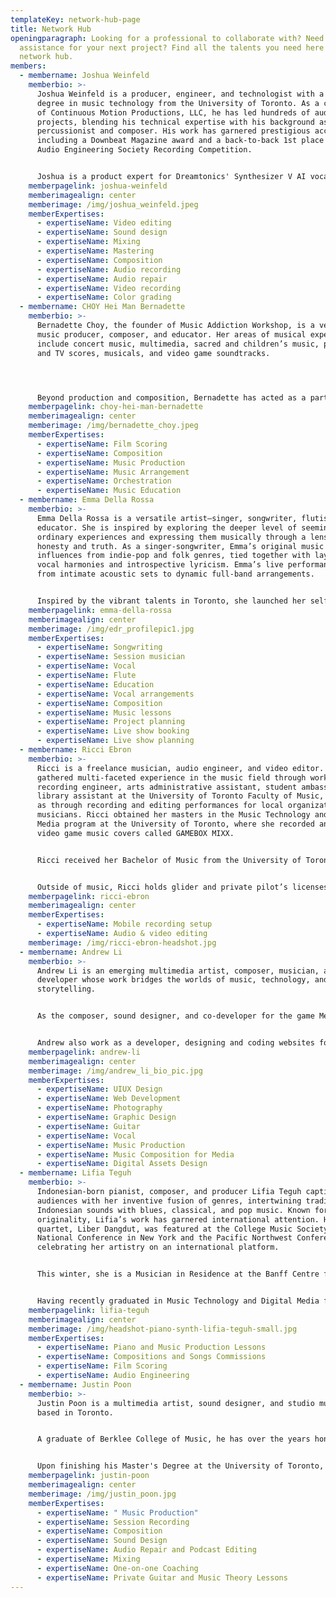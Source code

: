 ```yaml
---
templateKey: network-hub-page
title: Network Hub
openingparagraph: Looking for a professional to collaborate with? Need some
  assistance for your next project? Find all the talents you need here at NNTV's
  network hub.
members:
  - membername: Joshua Weinfeld
    memberbio: >-
      Joshua Weinfeld is a producer, engineer, and technologist with a master's
      degree in music technology from the University of Toronto. As a co-founder
      of Continuous Motion Productions, LLC, he has led hundreds of audiovisual
      projects, blending his technical expertise with his background as a
      percussionist and composer. His work has garnered prestigious accolades,
      including a Downbeat Magazine award and a back-to-back 1st place in the
      Audio Engineering Society Recording Competition.


      Joshua is a product expert for Dreamtonics' Synthesizer V AI vocal software and an active member of VXRIABLE, an emerging electronic music duo, which focuses on organic sound design and original composition. An avid game audio developer and sound designer, Joshua leverages his expertise in music and technology to foster meaningful collaborations and deliver innovative, high-quality creative solutions.
    memberpagelink: joshua-weinfeld
    memberimagealign: center
    memberimage: /img/joshua_weinfeld.jpeg
    memberExpertises:
      - expertiseName: Video editing
      - expertiseName: Sound design
      - expertiseName: Mixing
      - expertiseName: Mastering
      - expertiseName: Composition
      - expertiseName: Audio recording
      - expertiseName: Audio repair
      - expertiseName: Video recording
      - expertiseName: Color grading
  - membername: CHOY Hei Man Bernadette
    memberbio: >-
      Bernadette Choy, the founder of Music Addiction Workshop, is a versatile
      music producer, composer, and educator. Her areas of musical expertise
      include concert music, multimedia, sacred and children’s music, pop, film
      and TV scores, musicals, and video game soundtracks.




      Beyond production and composition, Bernadette has acted as a part-time lecturer at several institutes, curating and teaching music technology, composition, film scoring, and music production modules. Bernadette obtained a Master's degree in Composition of Music for Film and Television from the University of Bristol, U.K. Presently, she is pursuing her second Master's degree in music technology at the University of Toronto.
    memberpagelink: choy-hei-man-bernadette
    memberimagealign: center
    memberimage: /img/bernadette_choy.jpeg
    memberExpertises:
      - expertiseName: Film Scoring
      - expertiseName: Composition
      - expertiseName: Music Production
      - expertiseName: Music Arrangement
      - expertiseName: Orchestration
      - expertiseName: Music Education
  - membername: Emma Della Rossa
    memberbio: >-
      Emma Della Rossa is a versatile artist—singer, songwriter, flutist, and
      educator. She is inspired by exploring the deeper level of seemingly
      ordinary experiences and expressing them musically through a lens of
      honesty and truth. As a singer-songwriter, Emma’s original music combines
      influences from indie-pop and folk genres, tied together with layers of
      vocal harmonies and introspective lyricism. Emma’s live performances range
      from intimate acoustic sets to dynamic full-band arrangements.


      Inspired by the vibrant talents in Toronto, she launched her self-produced podcast, Bedroom Studios Podcast, featuring interviews with emerging artists and musicians. Driven by a passion for collaboration and conveying powerful messages through music, Emma released her debut original EP “Face The Music” in 2022. Her recent singles “Better” (2023), “Someone I Adore” (2024), and "Worse" (2025) mark a new thematic and artistic direction. Emma’s upcoming music releases in 2025 highlight her growing independence as a producer and her continued evolution as a songwriter and artist.
    memberpagelink: emma-della-rossa
    memberimagealign: center
    memberimage: /img/edr_profilepic1.jpg
    memberExpertises:
      - expertiseName: Songwriting
      - expertiseName: Session musician
      - expertiseName: Vocal
      - expertiseName: Flute
      - expertiseName: Education
      - expertiseName: Vocal arrangements
      - expertiseName: Composition
      - expertiseName: Music lessons
      - expertiseName: Project planning
      - expertiseName: Live show booking
      - expertiseName: Live show planning
  - membername: Ricci Ebron
    memberbio: >-
      Ricci is a freelance musician, audio engineer, and video editor. She has
      gathered multi-faceted experience in the music field through working as
      recording engineer, arts administrative assistant, student ambassador, and
      library assistant at the University of Toronto Faculty of Music, as well
      as through recording and editing performances for local organizations and
      musicians. Ricci obtained her masters in the Music Technology and Digital
      Media program at the University of Toronto, where she recorded an album of
      video game music covers called GAMEBOX MIXX.


      Ricci received her Bachelor of Music from the University of Toronto, studying in the comprehensive flute program with a minor in psychology. Ricci studied flute/piccolo with Camille Watts of the Toronto Symphony Orchestra and Stephen Tam of the Canadian Sinfonietta. Having won numerous awards, she is always in high demand to play in ensembles and productions.


      Outside of music, Ricci holds glider and private pilot’s licenses, and loves travelling and being immersed in different cultures. Her dream is to work with soundtrack music, whether through the recording studio or performing in a soundtrack orchestra.
    memberpagelink: ricci-ebron
    memberimagealign: center
    memberExpertises:
      - expertiseName: Mobile recording setup
      - expertiseName: Audio & video editing
    memberimage: /img/ricci-ebron-headshot.jpg
  - membername: Andrew Li
    memberbio: >-
      Andrew Li is an emerging multimedia artist, composer, musician, and
      developer whose work bridges the worlds of music, technology, and visual
      storytelling.


      As the composer, sound designer, and co-developer for the game Meow Tunes, Andrew played a pivotal role in its Honourable Mention for Technical Innovation at the Toronto Level Up Showcase 2023. His sound-designs and compositions for animations include award-winning projects such ‘Red’, which won the Digital Creativity award for the 22nd DigiCon6 Hong Kong Asia Animation Competition, and ‘Exit’, which earned an Honourable Mention at the Taiwan International Student Design Competition and the film has amassed over 80,000 views on YouTube.


      Andrew also work as a developer, designing and coding websites for some well-known companies such as ToysRus, TKElevator and universities such as University of Toronto, Polytechnic University of Hong Kong, as well as many others.
    memberpagelink: andrew-li
    memberimagealign: center
    memberimage: /img/andrew_li_bio_pic.jpg
    memberExpertises:
      - expertiseName: UIUX Design
      - expertiseName: Web Development
      - expertiseName: Photography
      - expertiseName: Graphic Design
      - expertiseName: Guitar
      - expertiseName: Vocal
      - expertiseName: Music Production
      - expertiseName: Music Composition for Media
      - expertiseName: Digital Assets Design
  - membername: Lifia Teguh
    memberbio: >-
      Indonesian-born pianist, composer, and producer Lifia Teguh captivates
      audiences with her inventive fusion of genres, intertwining traditional
      Indonesian sounds with blues, classical, and pop music. Known for her
      originality, Lifia’s work has garnered international attention. Her piano
      quartet, Liber Dangdut, was featured at the College Music Society's
      National Conference in New York and the Pacific Northwest Conference,
      celebrating her artistry on an international platform.


      This winter, she is a Musician in Residence at the Banff Centre for Arts and Creativity. Recent highlights include performing Ravel’s Piano Concerto in G Major with the Corvallis-OSU Symphony Orchestra. appearing on All Classical Portland Radio’s "Thursday @ Three" series (USA).


      Having recently graduated in Music Technology and Digital Media from the University of Toronto, Canada, Lifia also holds Master’s degrees in Piano Performance and Collaborative Piano from Portland State University, USA. With past teaching and/or coaching roles at the University of Toronto, Portland State University, and Linfield University, she weaves these passions of performing, teaching, and producing into her multi genre music. Her work continues to cross borders, connecting cultures and resonating deeply with listeners worldwide.
    memberpagelink: lifia-teguh
    memberimagealign: center
    memberimage: /img/headshot-piano-synth-lifia-teguh-small.jpg
    memberExpertises:
      - expertiseName: Piano and Music Production Lessons
      - expertiseName: Compositions and Songs Commissions
      - expertiseName: Film Scoring
      - expertiseName: Audio Engineering
  - membername: Justin Poon
    memberbio: >-
      Justin Poon is a multimedia artist, sound designer, and studio musician
      based in Toronto.


      A graduate of Berklee College of Music, he has over the years honed a wide range of skills in audio, having worked professionally as an audio engineer, performing guitarist and DJ. With a strong command of a large range of tools that inform his creative and compositional process, Justin's studio productions and live sets under the alias “JPknowz”, spanning from ambient soundscapes to dance-floor grooves, focus on reflecting innovative use of technology and advanced harmonic concepts.


      Upon finishing his Master's Degree at the University of Toronto, he worked at TA2 Sound and Music as an Assistant Engineer where he contributed to the sound design, recording and mixing of projects in advertising, short film, and audiobooks.
    memberpagelink: justin-poon
    memberimagealign: center
    memberimage: /img/justin_poon.jpg
    memberExpertises:
      - expertiseName: " Music Production"
      - expertiseName: Session Recording
      - expertiseName: Composition
      - expertiseName: Sound Design
      - expertiseName: Audio Repair and Podcast Editing
      - expertiseName: Mixing
      - expertiseName: One-on-one Coaching
      - expertiseName: Private Guitar and Music Theory Lessons
---
```

